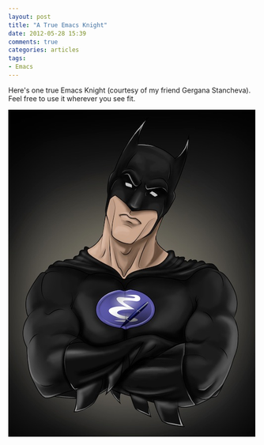 ```yaml
---
layout: post
title: "A True Emacs Knight"
date: 2012-05-28 15:39
comments: true
categories: articles
tags:
- Emacs
---
```


Here's one true Emacs Knight (courtesy of my friend Gergana
Stancheva). Feel free to use it wherever you see fit.

![Emacs Knight](/images/articles/emacs_knight.jpg)

